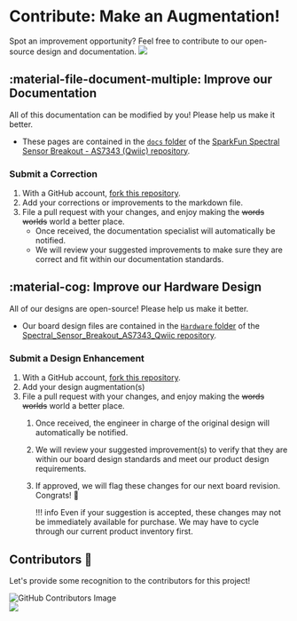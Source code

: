 # Contribute: Make an Augmentation!
Spot an improvement opportunity? Feel free to contribute to our open-source design and documentation. <a href="https://github.com/sparkfun/SparkFun_Spectral_Sensor_Breakout_AS7343_Qwiic/pulls" alt="Pull Requests"><img src="https://img.shields.io/github/issues-pr/sparkfun/SparkFun_Spectral_Sensor_Breakout_AS7343_Qwiic.svg" /></a>

## :material-file-document-multiple:&nbsp;Improve our Documentation
All of this documentation can be modified by you! Please help us make it better.

* These pages are contained in the [`docs` folder](https://github.com/sparkfun/SparkFun_Spectral_Sensor_Breakout_AS7343_Qwiic/tree/main/docs) of the [SparkFun Spectral Sensor Breakout - AS7343 (Qwiic) repository](https://github.com/sparkfun/SparkFun_Spectral_Sensor_Breakout_AS7343_Qwiic).

<!-- ### :material-source-pull:&nbsp;Submit a Correction -->
### Submit a Correction

1. With a GitHub account, [fork this repository](https://github.com/sparkfun/SparkFun_Spectral_Sensor_Breakout_AS7343_Qwiic/fork).
2. Add your corrections or improvements to the markdown file.
3. File a pull request with your changes, and enjoy making the ~~words~~ ~~worlds~~ world a better place.
	* Once received, the documentation specialist will automatically be notified.
	* We will review your suggested improvements to make sure they are correct and fit within our documentation standards.

## :material-cog:&nbsp;Improve our Hardware Design
All of our designs are open-source! Please help us make it better.

* Our board design files are contained in the [`Hardware` folder](https://github.com/sparkfun/SparkFun_Spectral_Sensor_Breakout_AS7343_Qwiic/tree/main/Hardware) of the [Spectral_Sensor_Breakout_AS7343_Qwiic repository](https://github.com/sparkfun/SparkFun_Spectral_Sensor_Breakout_AS7343_Qwiic).

<!-- ### :material-source-pull:&nbsp;Submit a Design Enhancement -->
### Submit a Design Enhancement

1. With a GitHub account, [fork this repository](https://github.com/sparkfun/SparkFun_Spectral_Sensor_Breakout_AS7343_Qwiic/fork).
2. Add your design augmentation(s)
3. File a pull request with your changes, and enjoy making the ~~words~~ ~~worlds~~ world a better place.
	1. Once received, the engineer in charge of the original design will automatically be notified.
	2. We will review your suggested improvement(s) to verify that they are within our board design standards and meet our product design requirements.
	3. If approved, we will flag these changes for our next board revision. Congrats! 🍻

		!!! info
			Even if your suggestion is accepted, these changes may not be immediately available for purchase. We may have to cycle through our current product inventory first.

## Contributors&nbsp;:clap:
Let's provide some recognition to the contributors for this project!

![GitHub Contributors Image](https://contrib.rocks/image?repo=sparkfun/SparkFun_Spectral_Sensor_Breakout_AS7343_Qwiic)
<br>
<a href="https://github.com/sparkfun/SparkFun_Spectral_Sensor_Breakout_AS7343_Qwiic/pulls" alt="Pull Requests"><img src="https://img.shields.io/github/contributors/sparkfun/SparkFun_Spectral_Sensor_Breakout_AS7343_Qwiic.svg" /></a>